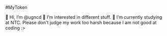 #MyToken

👋 Hi, I’m @ugncd
👀 I’m interested in different stuff.
🌱 I’m currently studying at NTC.
Please don't judge my work too harsh because I am not good at coding :>
